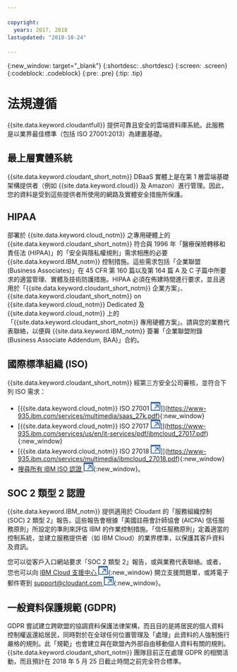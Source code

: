 ```yaml
---

copyright:
  years: 2017, 2018
lastupdated: "2018-10-24"

---
```


{:new_window: target="_blank"}
{:shortdesc: .shortdesc}
{:screen: .screen}
{:codeblock: .codeblock}
{:pre: .pre}
{:tip: .tip}

<!-- Acrolinx: 2017-05-10 -->

# 法規遵循

{{site.data.keyword.cloudantfull}} 提供可靠且安全的雲端資料庫系統。此服務是以業界最佳標準（包括 ISO 27001:2013）為建置基礎。

## 最上層實體系統

{{site.data.keyword.cloudant_short_notm}} DBaaS 實體上是在第 1 層雲端基礎架構提供者（例如 {{site.data.keyword.cloud}} 及 Amazon）進行管理。因此，您的資料是受到這些提供者所使用的網路及實體安全措施所保護。

## HIPAA

部署於 {{site.data.keyword.cloud_notm}} 之專用硬體上的 {{site.data.keyword.cloudant_short_notm}} 符合與 1996 年「醫療保險轉移和責任法 (HIPAA)」的「安全與隱私權規則」需求相應的必要 {{site.data.keyword.IBM_notm}} 控制措施。這些需求包括「企業聯盟 (Business Associates)」在 45 CFR 第 160 篇以及第 164 篇 A 及 C 子篇中所要求的適當管理、實體及技術防護措施。HIPAA 必須在佈建時間進行要求，並且適用於「{{site.data.keyword.cloudant_short_notm}} 企業方案」、{{site.data.keyword.cloudant_short_notm}} on {{site.data.keyword.cloud_notm}} Dedicated 及 {{site.data.keyword.cloud_notm}} 上的「{{site.data.keyword.cloudant_short_notm}} 專用硬體方案」。請與您的業務代表聯絡，以便與 {{site.data.keyword.IBM_notm}} 簽署「企業聯盟附錄 (Business Associate Addendum, BAA)」合約。

## 國際標準組織 (ISO)

{{site.data.keyword.cloudant_short_notm}} 經第三方安全公司審核，並符合下列 ISO 需求：

* [{{site.data.keyword.cloud_notm}} ISO 27001 ![外部鏈結圖示](../images/launch-glyph.svg "外部鏈結圖示")]](https://www-935.ibm.com/services/multimedia/saas_27k.pdf){:new_window}
* [{{site.data.keyword.cloud_notm}} ISO 27017 ![外部鏈結圖示](../images/launch-glyph.svg "外部鏈結圖示")]](https://www-935.ibm.com/services/us/en/it-services/pdf/ibmcloud_27017.pdf){:new_window}
* [{{site.data.keyword.cloud_notm}} ISO 27018 ![外部鏈結圖示](../images/launch-glyph.svg "外部鏈結圖示")]](https://www-935.ibm.com/services/multimedia/ibmcloud_27018.pdf){:new_window}
* [搜尋所有 IBM ISO 認證 ![外部鏈結圖示](../images/launch-glyph.svg "外部鏈結圖示")](https://www-935.ibm.com/services/us/en/it-services/iso-management-system-certifications.html){:new_window}。
 
## SOC 2 類型 2 認證

{{site.data.keyword.IBM_notm}} 提供適用於 Cloudant 的「服務組織控制 (SOC) 2 類型 2」報告。這些報告會根據「美國註冊會計師協會 (AICPA) 信任服務原則」所設定的準則來評估 IBM 的作業控制措施。「信任服務原則」定義適當的控制系統，並建立服務提供者（如 IBM Cloud）的業界標準，以保護其客戶資料及資訊。

您可以從客戶入口網站要求「SOC 2 類型 2」報告，或與業務代表聯絡。或者，您也可以向 [IBM Cloud 支援中心 ![外部鏈結圖示](../images/launch-glyph.svg "外部鏈結圖示")](https://www.ibm.com/cloud/support){:new_window} 開立支援問題單，或將電子郵件寄到 [support@cloudant.com ![外部鏈結圖示](../images/launch-glyph.svg "外部鏈結圖示")](mailto:support@cloudant.com){:new_window}。

## 一般資料保護規範 (GDPR) 

GDPR 嘗試建立跨歐盟的協調資料保護法律架構，而且目的是將居民的個人資料控制權返還給居民，同時對於在全球任何位置管理及「處理」此資料的人強制施行嚴格的規則。此「規範」也會建立與在歐盟內外部自由移動個人資料有關的規則。{{site.data.keyword.cloudant_short_notm}} 團隊目前正在處理 GDPR 的相關活動，而且預計在 2018 年 5 月 25 日截止時間之前完全符合標準。
